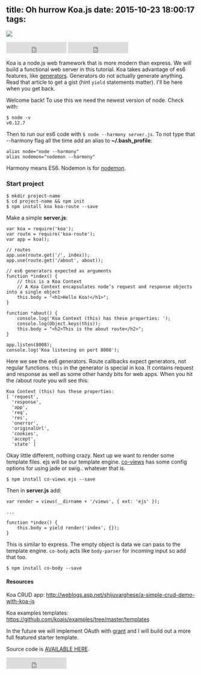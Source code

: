 title: Oh hurrow Koa.js
date: 2015-10-23 18:00:17
tags:
---


![](https://camo.githubusercontent.com/674563115c4e0d4e5d99440b916952ad795c498e/68747470733a2f2f646c2e64726f70626f7875736572636f6e74656e742e636f6d2f752f363339363931332f6b6f612f6c6f676f2e706e67)

<iframe src="https://ghbtns.com/github-btn.html?user=jasonshark&repo=koa-starter&type=star&count=true&size=large" frameborder="0" scrolling="0" width="160px" height="30px"></iframe>

<iframe src="https://ghbtns.com/github-btn.html?user=koajs&repo=koa&type=star&count=true&size=large" frameborder="0" scrolling="0" width="160px" height="30px"></iframe>

Koa is a node.js web framework that is more modern than express. We will build a functional web server in this tutorial. Koa takes advantage of es6 features, like [generators](http://davidwalsh.name/es6-generators). Generators do not actually generate anything. Read that article to get a gist (hint `yield` statements matter). I'll be here when you get back.

Welcome back! To use this we need the newest version of node. Check with:

```
$ node -v
v0.12.7
```

Then to run our es6 code with `$ node --harmony server.js`. To not type that --harmony flag all the time add an alias to **~/.bash_profile**: 

```
alias node="node --harmony"
alias nodemon="nodemon --harmony"
```

Harmony means ES6. Nodemon is for [nodemon](https://github.com/remy/nodemon).

### Start project

```
$ mkdir project-name
$ cd project-name && npm init
$ npm install koa koa-route --save
```

Make a simple **server.js**:

```
var koa = require('koa');
var route = require('koa-route');
var app = koa();

// routes
app.use(route.get('/', index));
app.use(route.get('/about', about));

// es6 generators expected as arguments
function *index() {
	// this is a Koa Context
	// A Koa Context encapsulates node’s request and response objects into a single object 
	this.body = "<h1>Hello Koa!</h1>";
}

function *about() {
    console.log('Koa Context (this) has these properties: ');
	console.log(Object.keys(this));
	this.body = "<h2>This is the about route</h2>";
}

app.listen(8008);
console.log('Koa listening on port 8008');
```

Here we see the es6 generators. Route callbacks expect generators, not regular functions. `this` in the generator is special in koa. It contains request and response as well as some other handy bits for web apps. When you hit the /about route you will see this:

```
Koa Context (this) has these properties: 
[ 'request',
  'response',
  'app',
  'req',
  'res',
  'onerror',
  'originalUrl',
  'cookies',
  'accept',
  'state' ]
```


Okay little different, nothing crazy. Next up we want to render some template files. ejs will be our template engine. [co-views](https://github.com/tj/co-views) has some config options for using jade or swig.. whatever that is.

`$ npm install co-views ejs --save`

Then in **server.js** add:

```
var render = views(__dirname + '/views', { ext: 'ejs' });

...

function *index() {
	this.body = yield render('index', {});
}
```

This is similar to express. The empty object is data we can pass to the template engine. `co-body` acts like `body-parser` for incoming input so add that too.

`$ npm install co-body --save`

#### Resources
Koa CRUD app: http://weblogs.asp.net/shijuvarghese/a-simple-crud-demo-with-koa-js

Koa examples templates: https://github.com/koajs/examples/tree/master/templates

In the future we will implement OAuth with [grant](https://github.com/simov/grant) and I will build out a more full featured starter template.

Source code is [AVAILABLE HERE](https://github.com/jasonshark/koa-starter).

<iframe src="https://ghbtns.com/github-btn.html?user=jasonshark&repo=koa-starter&type=star&count=true&size=large" frameborder="0" scrolling="0" width="160px" height="30px"></iframe>
